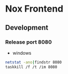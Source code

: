 # Nox Frontend




## Development



### Release port 8080

- windows

```sh
netstat -ano|findstr 8080
taskkill /f /t /im 8080
```